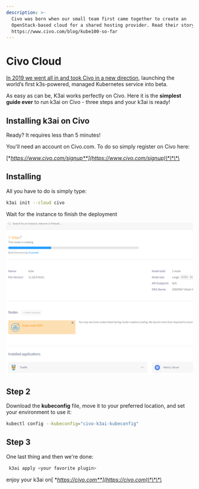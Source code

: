 ```yaml
---
description: >-
  Civo was born when our small team first came together to create an
  OpenStack-based cloud for a shared hosting provider. Read their story here:
  https://www.civo.com/blog/kube100-so-far
---
```


# Civo Cloud

[In 2019 we went all in and took Civo in a new direction](https://www.civo.com/blog/a-civo-2019-retrospective-how-we-got-here-and-what-s-next), launching the world’s first k3s-powered, managed Kubernetes service into beta.

As easy as can be, K3ai works perfectly on Civo. Here it is the **simplest guide ever** to run k3ai on Civo - three steps and your k3ai is ready!

## Installing k3ai on Civo

Ready? It requires less than 5 minutes!

You'll need an account on Civo.com. To do so simply register on Civo here:

[**https://www.civo.com/signup**](https://www.civo.com/signup)\*\*\*\*

## Installing

All you have to do is simply type:

```bash
k3ai init --cloud civo
```

Wait for the instance to finish the deployment

![k3s deployment](../.gitbook/assets/4.png)

## Step 2

Download the **kubeconfig** file, move it to your preferred location, and set your environment to use it:

```bash
kubectl config --kubeconfig="civo-k3ai-kubeconfig"
```

## Step 3

One last thing and then we're done:

```bash
 k3ai apply <your favorite plugin>
```

enjoy your k3ai on[ **https://civo.com**](https://civo.com)\*\*\*\*

